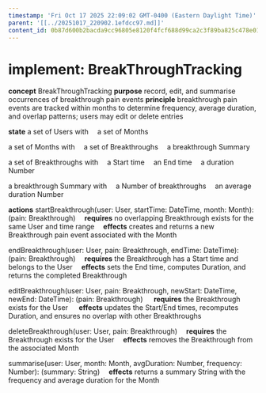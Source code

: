 ```yaml
---
timestamp: 'Fri Oct 17 2025 22:09:02 GMT-0400 (Eastern Daylight Time)'
parent: '[[../20251017_220902.1efdcc97.md]]'
content_id: 0b87d600b2bacda9cc96805e8120f4fcf688d99ca2c3f89ba825c478e01cb26a
---
```


# implement: BreakThroughTracking

**concept** BreakThroughTracking
**purpose** record, edit, and summarise occurrences of breakthrough pain events
**principle** breakthrough pain events are tracked within months to determine frequency, average duration, and overlap patterns; users may edit or delete entries

**state**
a set of Users with
 a set of Months

a set of Months with
 a set of Breakthroughs
 a breakthrough Summary

a set of Breakthroughs with
 a Start time
 an End time
 a duration Number

a breakthrough Summary with
 a Number of breakthroughs
 an average duration Number

**actions**
startBreakthrough(user: User, startTime: DateTime, month: Month): (pain: Breakthrough)
 **requires** no overlapping Breakthrough exists for the same User and time range
 **effects** creates and returns a new Breakthrough pain event associated with the Month

endBreakthrough(user: User, pain: Breakthrough, endTime: DateTime): (pain: Breakthrough)
 **requires** the Breakthrough has a Start time and belongs to the User
 **effects** sets the End time, computes Duration, and returns the completed Breakthrough

editBreakthrough(user: User, pain: Breakthrough, newStart: DateTime, newEnd: DateTime): (pain: Breakthrough)
   **requires** the Breakthrough exists for the User
   **effects** updates the Start/End times, recomputes Duration, and ensures no overlap with other Breakthroughs

deleteBreakthrough(user: User, pain: Breakthrough)
 **requires** the Breakthrough exists for the User
 **effects** removes the Breakthrough from the associated Month

summarise(user: User, month: Month, avgDuration: Number, frequency: Number): (summary: String)
 **effects** returns a summary String with the frequency and average duration for the Month
